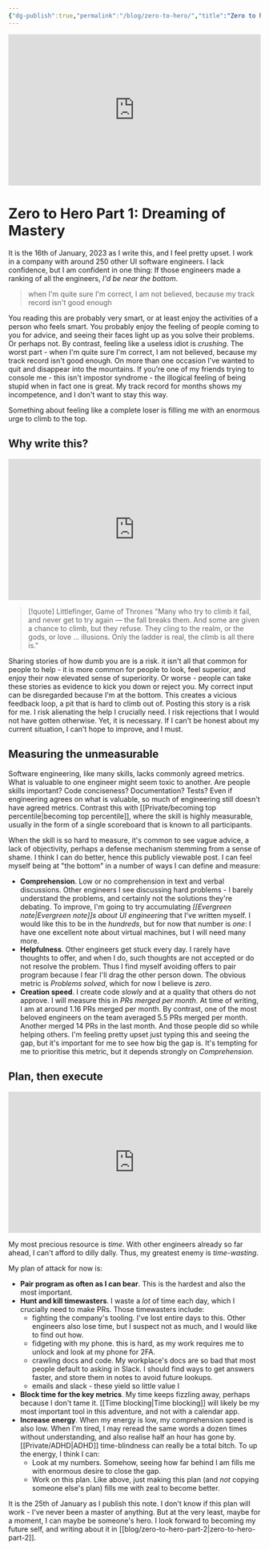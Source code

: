 ```yaml
---
{"dg-publish":true,"permalink":"/blog/zero-to-hero/","title":"Zero to hero: Part 1"}
---
```



<div style="width:100%;height:0;padding-bottom:60%;position:relative;"><iframe src="https://giphy.com/embed/smkHMM0SR2eCk" width="100%" height="100%" style="position:absolute" frameBorder="0" class="giphy-embed" allowFullScreen></iframe></div>




# Zero to Hero Part 1: Dreaming of Mastery

It is the 16th of January, 2023 as I write this, and I feel pretty upset. I work in a company with around 250 other UI software engineers. I lack confidence, but I am confident in one thing: If those engineers made a ranking of all the engineers, *I'd be near the bottom*.

> when I'm quite sure I'm correct, I am not believed, because my track record isn't good enough

You reading this are probably very smart, or at least enjoy the activities of a person who feels smart. You probably enjoy the feeling of people coming to you for advice, and seeing their faces light up as you solve their problems. Or perhaps not. By contrast, feeling like a useless idiot is *crushing*. The worst part - when I'm quite sure I'm correct, I am not believed,  because my track record isn't good enough. On more than one occasion I've wanted to quit and disappear into the mountains. If you're one of my friends trying to console me - this isn't impostor syndrome - the illogical feeling of being stupid when in fact one is great. My track record for months shows my incompetence, and I don't want to stay this way.

Something about feeling like a complete loser is filling me with an enormous urge to climb to the top.

## Why write this?

<div style="width:100%;height:0;padding-bottom:56%;position:relative;"><iframe src="https://giphy.com/embed/f6V2NuQkYPDNadshqb" width="100%" height="100%" style="position:absolute" frameBorder="0" class="giphy-embed" allowFullScreen></iframe></div>

> [!quote] Littlefinger, Game of Thrones
> "Many who try to climb it fail, and never get to try again — the fall breaks them. And some are given a chance to climb, but they refuse. They cling to the realm, or the gods, or love ... illusions. Only the ladder is real, the climb is all there is."

Sharing stories of how dumb you are is a risk. it isn't all that common for people to help - it is more common for people to look, feel superior, and enjoy their now elevated sense of superiority. Or worse - people can take these stories as evidence to kick you down or reject you. My correct input can be disregarded because I'm at the bottom. This creates a vicious feedback loop, a pit that is hard to climb out of. Posting this story is a risk for me. I risk alienating the help I crucially need. I risk rejections that I would not have gotten otherwise. Yet, it is necessary. If I can't be honest about my current situation, I can't hope to improve, and I must.

## Measuring the unmeasurable

Software engineering, like many skills, lacks commonly agreed metrics. What is valuable to one engineer might seem toxic to another. Are people skills important? Code conciseness? Documentation? Tests? Even if engineering agrees on what is valuable, so much of engineering still doesn't have agreed metrics. Contrast this with [[Private/becoming top percentile\|becoming top percentile]], where the skill is highly measurable, usually in the form of a single scoreboard that is known to all participants.

When the skill is so hard to measure, it's common to see vague advice, a lack of objectivity, perhaps a defense mechanism stemming from a sense of shame. I think I can do better, hence this publicly viewable post. I can feel myself being at "the bottom" in a number of ways I can define and measure:

- **Comprehension**. Low or no comprehension in text and verbal discussions. Other engineers I see discussing hard problems - I barely understand the problems, and certainly not the solutions they're debating. To improve, I'm going to try accumulating *[[Evergreen note\|Evergreen note]]s about UI engineering* that I've written myself. I would like this to be in the *hundreds*, but for now that number is *one*: I have one excellent note about virtual machines, but I will need many more.
- **Helpfulness**. Other engineers get stuck every day. I rarely have thoughts to offer, and when I do, such thoughts are not accepted or do not resolve the problem. Thus I find myself avoiding offers to pair program because I fear I'll drag the other person down. The obvious metric is *Problems solved*, which for now I believe is *zero*.
- **Creation speed**. I create code *slowly* and at a quality that others do not approve. I will measure this in *PRs merged per month*. At time of writing, I am at around 1.16 PRs merged per month. By contrast, one of the most beloved engineers on the team averaged 5.5 PRs merged per month. Another merged 14 PRs in the last month. And those people did so while helping others. I'm feeling pretty upset just typing this and seeing the gap, but it's important for me to see how big the gap is. It's tempting for me to prioritise this metric, but it depends strongly on *Comprehension*.

## Plan, then execute

<div style="width:100%;height:0;padding-bottom:56%;position:relative;"><iframe src="https://giphy.com/embed/ful6IbWkBsVhe" width="100%" height="100%" style="position:absolute" frameBorder="0" class="giphy-embed" allowFullScreen></iframe></div>

My most precious resource is *time*. With other engineers already so far ahead, I can't afford to dilly dally. Thus, my greatest enemy is *time-wasting*.

My plan of attack for now is:

- **Pair program as often as I can bear**. This is the hardest and also the most important.
- **Hunt and kill timewasters**. I waste a *lot* of time each day, which I crucially need to make PRs. Those timewasters include:
	- fighting the company's tooling. I've lost entire days to this. Other engineers also lose time, but I suspect not as much, and I would like to find out how.
	- fidgeting with my phone. this is hard, as my work requires me to unlock and look at my phone for 2FA.
	- crawling docs and code. My workplace's docs are so bad that most people default to asking in Slack. I should find ways to get answers faster, and store them in notes to avoid future lookups.
	- emails and slack - these yield so little value I 
- **Block time for the key metrics**. My time keeps fizzling away, perhaps because I don't tame it. [[Time blocking\|Time blocking]] will likely be my most important tool in this adventure, and not with a calendar app.
- **Increase energy**. When my energy is low, my comprehension speed is also low. When I'm tired, I may reread the same words a dozen times without understanding, and also realise half an hour has gone by. [[Private/ADHD\|ADHD]] time-blindness can really be a total bitch. To up the energy, I think I can:
	- Look at my numbers. Somehow, seeing how far behind I am fills me with enormous desire to close the gap.
	- Work on this plan. Like above, just making this plan (and *not* copying someone else's plan) fills me with zeal to become better.

It is the 25th of January as I publish this note. I don't know if this plan will work - I've never been a master of anything. But at the very least, maybe for a moment, I can maybe be someone's hero. I look forward to becoming my future self, and writing about it in [[blog/zero-to-hero-part-2\|zero-to-hero-part-2]].

